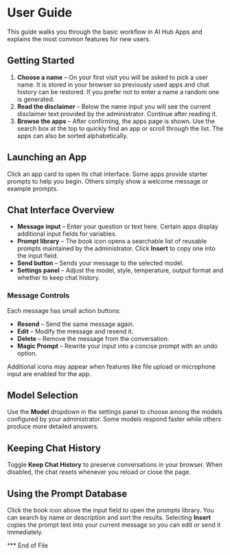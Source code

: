 # User Guide

This guide walks you through the basic workflow in AI Hub Apps and explains the most common features for new users.

## Getting Started

1. **Choose a name** – On your first visit you will be asked to pick a user name. It is stored in your browser so previously used apps and chat history can be restored. If you prefer not to enter a name a random one is generated.
2. **Read the disclaimer** – Below the name input you will see the current disclaimer text provided by the administrator. Continue after reading it.
3. **Browse the apps** – After confirming, the apps page is shown. Use the search box at the top to quickly find an app or scroll through the list. The apps can also be sorted alphabetically.

## Launching an App

Click an app card to open its chat interface. Some apps provide starter prompts to help you begin. Others simply show a welcome message or example prompts.

## Chat Interface Overview

- **Message input** – Enter your question or text here. Certain apps display additional input fields for variables.
- **Prompt library** – The book icon opens a searchable list of reusable prompts maintained by the administrator. Click **Insert** to copy one into the input field.
- **Send button** – Sends your message to the selected model.
- **Settings panel** – Adjust the model, style, temperature, output format and whether to keep chat history.

### Message Controls

Each message has small action buttons:

- **Resend** – Send the same message again.
- **Edit** – Modify the message and resend it.
- **Delete** – Remove the message from the conversation.
- **Magic Prompt** – Rewrite your input into a concise prompt with an undo option.

Additional icons may appear when features like file upload or microphone input are enabled for the app.

## Model Selection

Use the **Model** dropdown in the settings panel to choose among the models configured by your administrator. Some models respond faster while others produce more detailed answers.

## Keeping Chat History

Toggle **Keep Chat History** to preserve conversations in your browser. When disabled, the chat resets whenever you reload or close the page.

## Using the Prompt Database

Click the book icon above the input field to open the prompts library. You can search by name or description and sort the results. Selecting **Insert** copies the prompt text into your current message so you can edit or send it immediately.

*** End of File
